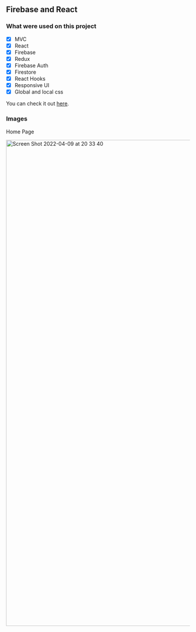 ## Firebase and React 

### What were used on this project

- [x] MVC 
- [x] React 
- [x] Firebase 
- [x] Redux 
- [x] Firebase Auth 
- [x] Firestore 
- [x] React Hooks
- [x] Responsive UI 
- [x] Global and local css 

You can check it out [here](https://ajudadev-7bc8a.web.app). 

### Images 

 Home Page

<img width="1329" alt="Screen Shot 2022-04-09 at 20 33 40" src="https://user-images.githubusercontent.com/60064602/162595043-13749ed5-24c4-42e0-9fe8-639489d5ad78.png">
